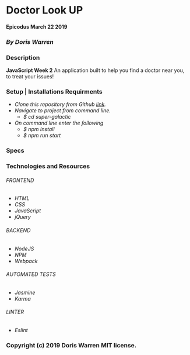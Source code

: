 # Doctor Look UP

#### Epicodus March 22 2019

### _By Doris Warren_

### Description

**JavaScript Week 2** An application built to help you find a doctor near you, to treat your issues!

### Setup | Installations Requirments

* _Clone this repository from Github [link](https://github.com/DorisWarren/super-galactic-age)._
* _Navigate to project from command line._
  * _$ cd super-galactic_
* _On command line enter the following_
  * _$ npm Install_
  * _$ npm run start_

### Specs

### Technologies and Resources
###### FRONTEND
  * _HTML_
  * _CSS_
  * _JavaScript_
  * _jQuery_

###### BACKEND
  * _NodeJS_
  * _NPM_
  * _Webpack_

###### AUTOMATED TESTS
  * _Jasmine_
  * _Karma_

###### LINTER
  * _Eslint_

### Copyright (c) 2019 Doris Warren MIT license.
